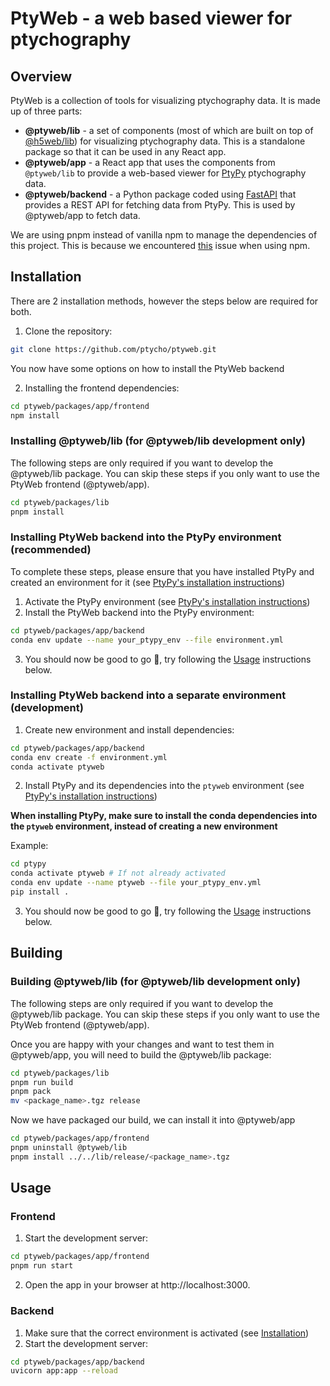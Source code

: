 # PtyWeb - a web based viewer for ptychography

## Overview

PtyWeb is a collection of tools for visualizing ptychography data. It is made
up of three parts:

- **@ptyweb/lib** - a set of components (most of which are built on top of
  [@h5web/lib](https://github.com/silx-kit/h5web/tree/main/packages/lib))
  for visualizing ptychography data. This is a standalone package so that it can be
  used in any React app.
- **@ptyweb/app** - a React app that uses the components from `@ptyweb/lib` to
  provide a web-based viewer for [PtyPy](https://github.com/ptycho/ptypy)
  ptychography data.
- **@ptyweb/backend** - a Python package coded using
  [FastAPI](https://fastapi.tiangolo.com/) that provides a REST API for
  fetching data from PtyPy. This is used by @ptyweb/app to fetch data.

We are using pnpm instead of vanilla npm to manage the dependencies of this
project. This is because we encountered [this](https://github.com/npm/cli/issues/5305) issue when using npm.

## Installation

There are 2 installation methods, however the steps below are required for both.


1. Clone the repository:

```bash
git clone https://github.com/ptycho/ptyweb.git
```

You now have some options on how to install the PtyWeb backend

2. Installing the frontend dependencies:

```bash
cd ptyweb/packages/app/frontend
npm install
```

### Installing @ptyweb/lib (for @ptyweb/lib development only)

The following steps are only required if you want to develop the @ptyweb/lib package. You can skip
these steps if you only want to use the PtyWeb frontend (@ptyweb/app).

```bash
cd ptyweb/packages/lib
pnpm install
```

### Installing PtyWeb backend into the PtyPy environment (recommended)

To complete these steps, please ensure that you have installed PtyPy and created an environment for it
(see [PtyPy's installation instructions](https://ptycho.github.io/ptypy/rst/getting_started.html#installation))

1. Activate the PtyPy environment (see [PtyPy's installation instructions](https://ptycho.github.io/ptypy/rst/getting_started.html#installation))
2. Install the PtyWeb backend into the PtyPy environment:

```bash
cd ptyweb/packages/app/backend
conda env update --name your_ptypy_env --file environment.yml
```

3. You should now be good to go 🎉, try following the [Usage](#Usage) instructions below.

### Installing PtyWeb backend into a separate environment (development)

1. Create new environment and install dependencies:
```bash
cd ptyweb/packages/app/backend
conda env create -f environment.yml
conda activate ptyweb
```

2. Install PtyPy and its dependencies into the `ptyweb` environment
(see [PtyPy's installation instructions](https://ptycho.github.io/ptypy/rst/getting_started.html#installation))

**When installing PtyPy, make sure to install the conda dependencies into the
`ptyweb` environment, instead of creating a new environment**

Example:
```bash
cd ptypy
conda activate ptyweb # If not already activated
conda env update --name ptyweb --file your_ptypy_env.yml
pip install .
```

3. You should now be good to go 🎉, try following the [Usage](#Usage) instructions below.

## Building

### Building @ptyweb/lib (for @ptyweb/lib development only)

The following steps are only required if you want to develop the @ptyweb/lib package. You can skip
these steps if you only want to use the PtyWeb frontend (@ptyweb/app).

Once you are happy with your changes and want to test them in @ptyweb/app, you will need to build
the @ptyweb/lib package:

```bash
cd ptyweb/packages/lib
pnpm run build
pnpm pack
mv <package_name>.tgz release
```

Now we have packaged our build, we can install it into @ptyweb/app

```bash
cd ptyweb/packages/app/frontend
pnpm uninstall @ptyweb/lib
pnpm install ../../lib/release/<package_name>.tgz
```

## Usage

### Frontend

1. Start the development server:

```bash
cd ptyweb/packages/app/frontend
pnpm run start
```

2. Open the app in your browser at http://localhost:3000.

### Backend

1. Make sure that the correct environment is activated (see [Installation](#Installation))
2. Start the development server:

```bash
cd ptyweb/packages/app/backend
uvicorn app:app --reload
```
